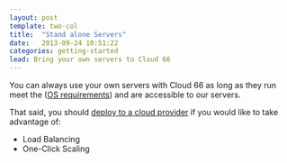 ```yaml
---
layout: post
template: two-col
title:  "Stand alone Servers"
date:   2013-09-24 10:51:22
categories: getting-started
lead: Bring your own servers to Cloud 66
---
```



You can always use your own servers with Cloud 66 as long as they run meet the ([OS requirements](/stacks/operating-system-information.html)) and are accessible to our servers.

That said, you should [deploy to a cloud provider](/cloud-providers/supported-cloud-providers.html) if you would like to take advantage of:

- Load Balancing
- One-Click Scaling




